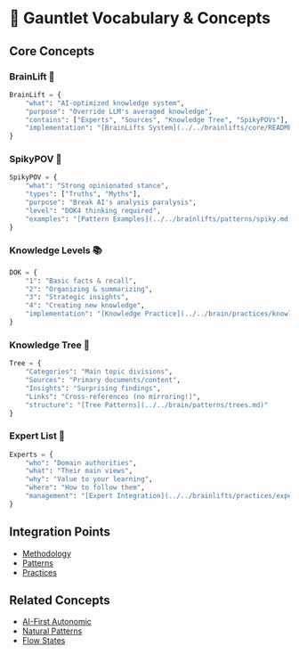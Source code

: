 # 🎯 Gauntlet Vocabulary & Concepts

## Core Concepts

### BrainLift 🧠
```python
BrainLift = {
    "what": "AI-optimized knowledge system",
    "purpose": "Override LLM's averaged knowledge",
    "contains": ["Experts", "Sources", "Knowledge Tree", "SpikyPOVs"],
    "implementation": "[BrainLifts System](../../brainlifts/core/README.md)"
}
```

### SpikyPOV 📌
```python
SpikyPOV = {
    "what": "Strong opinionated stance",
    "types": ["Truths", "Myths"],
    "purpose": "Break AI's analysis paralysis",
    "level": "DOK4 thinking required",
    "examples": "[Pattern Examples](../../brainlifts/patterns/spiky.md)"
}
```

### Knowledge Levels 📚
```python
DOK = {
    "1": "Basic facts & recall",
    "2": "Organizing & summarizing",
    "3": "Strategic insights",
    "4": "Creating new knowledge",
    "implementation": "[Knowledge Practice](../../brain/practices/knowledge.md)"
}
```

### Knowledge Tree 🌳
```python
Tree = {
    "Categories": "Main topic divisions",
    "Sources": "Primary documents/content",
    "Insights": "Surprising findings",
    "Links": "Cross-references (no mirroring!)",
    "structure": "[Tree Patterns](../../brain/patterns/trees.md)"
}
```

### Expert List 👥
```python
Experts = {
    "who": "Domain authorities",
    "what": "Their main views",
    "why": "Value to your learning",
    "where": "How to follow them",
    "management": "[Expert Integration](../../brainlifts/practices/experts.md)"
}
```

## Integration Points
- [Methodology](../../brain/methodology/prompting.md)
- [Patterns](../patterns/recognition.md)
- [Practices](../practices/integration.md)

## Related Concepts
- [AI-First Autonomic](../../brain/systems/autonomic.md)
- [Natural Patterns](../patterns/natural.md)
- [Flow States](../practices/flow.md) 